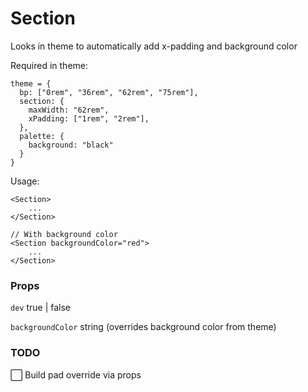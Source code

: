 # Section

Looks in theme to automatically add x-padding and background color

Required in theme:

```
theme = {
  bp: ["0rem", "36rem", "62rem", "75rem"],
  section: {
    maxWidth: "62rem",
    xPadding: ["1rem", "2rem"],
  },
  palette: {
    background: "black"
  }
}
```

Usage:

```
<Section>
    ...
</Section>

// With background color
<Section backgroundColor="red">
    ...
</Section>
```

### Props

`dev` true | false

`backgroundColor` string (overrides background color from theme)

### TODO

⬜️ Build pad override via props
